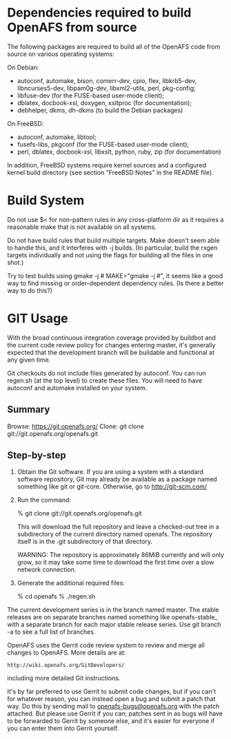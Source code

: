 Dependencies required to build OpenAFS from source
==================================================

The following packages are required to build all of the OpenAFS code
from source on various operating systems:

On Debian:
- autoconf, automake, bison, comerr-dev, cpio, flex, libkrb5-dev,
  libncurses5-dev, libpam0g-dev, libxml2-utils, perl, pkg-config;
- libfuse-dev (for the FUSE-based user-mode client);
- dblatex, docbook-xsl, doxygen, xsltproc (for documentation);
- debhelper, dkms, dh-dkms (to build the Debian packages)

On FreeBSD:
- autoconf, automake, libtool;
- fusefs-libs, pkgconf (for the FUSE-based user-mode client);
- perl, dblatex, docbook-xsl, libxslt, python, ruby, zip (for documentation)

In addition, FreeBSD systems require kernel sources and a configured kernel
build directory (see section "FreeBSD Notes" in the README file).

Build System
============

Do not use $< for non-pattern rules in any cross-platform dir as it
requires a reasonable make that is not available on all systems.

Do not have build rules that build multiple targets. Make doesn't seem able
to handle this, and it interferes with -j builds. (In particular, build the
rxgen targets individually and not using the flags for building all the files
in one shot.)

Try to test builds using gmake -j # MAKE="gmake -j #", it seems like a good
way to find missing or order-dependent dependency rules. (Is there a better
way to do this?)

GIT Usage
=========

With the broad continuous integration coverage provided by buildbot
and the current code review policy for changes entering master, it's
generally expected that the development branch will be buildable and
functional at any given time.

Git checkouts do not include files generated by autoconf. You can
run regen.sh (at the top level) to create these files. You will need
to have autoconf and automake installed on your system.

Summary
-------

Browse:  https://git.openafs.org/
Clone:   git clone git://git.openafs.org/openafs.git

Step-by-step
------------

1. Obtain the Git software. If you are using a system with a standard
   software repository, Git may already be available as a package named
   something like git or git-core.  Otherwise, go to http://git-scm.com/

2. Run the command:

   % git clone git://git.openafs.org/openafs.git

   This will download the full repository and leave a checked-out tree in
   a subdirectory of the current directory named openafs. The repository
   itself is in the .git subdirectory of that directory.

   WARNING: The repository is approximately 86MiB currently and will only
   grow, so it may take some time to download the first time over a slow
   network connection.

3. Generate the additional required files:

   % cd openafs
   % ./regen.sh

The current development series is in the branch named master. The stable
releases are on separate branches named something like
openafs-stable_<version> with a separate branch for each major stable
release series. Use git branch -a to see a full list of branches.

OpenAFS uses the Gerrit code review system to review and merge all changes
to OpenAFS. More details are at:

    http://wiki.openafs.org/GitDevelopers/

including more detailed Git instructions.

It's by far preferred to use Gerrit to submit code changes, but if you
can't for whatever reason, you can instead open a bug and submit a patch
that way. Do this by sending mail to openafs-bugs@openafs.org with the
patch attached. But please use Gerrit if you can; patches sent in as bugs
will have to be forwarded to Gerrit by someone else, and it's easier for
everyone if you can enter them into Gerrit yourself.
